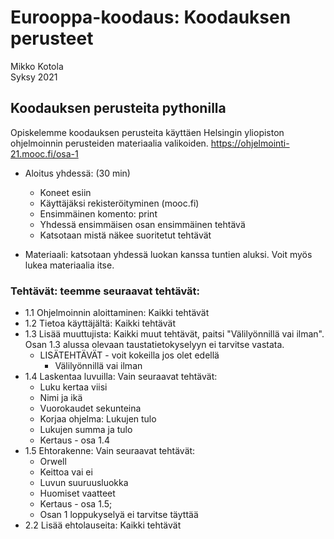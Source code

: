 # Eurooppa-koodaus: Koodauksen perusteet
Mikko Kotola  
Syksy 2021

## Koodauksen perusteita pythonilla 
Opiskelemme koodauksen perusteita käyttäen Helsingin yliopiston ohjelmoinnin perusteiden materiaalia valikoiden.
https://ohjelmointi-21.mooc.fi/osa-1

- Aloitus yhdessä: (30 min) 
    - Koneet esiin
    - Käyttäjäksi rekisteröityminen (mooc.fi)
    - Ensimmäinen komento: print
    - Yhdessä ensimmäisen osan ensimmäinen tehtävä
    - Katsotaan mistä näkee suoritetut tehtävät

- Materiaali: katsotaan yhdessä luokan kanssa tuntien aluksi. Voit myös lukea materiaalia itse.

### Tehtävät: teemme seuraavat tehtävät:
- 1.1 Ohjelmoinnin aloittaminen: Kaikki tehtävät
- 1.2 Tietoa käyttäjältä: Kaikki tehtävät
- 1.3 Lisää muuttujista: Kaikki muut tehtävät, paitsi "Välilyönnillä vai ilman". Osan 1.3 alussa olevaan taustatietokyselyyn ei tarvitse vastata.
    - LISÄTEHTÄVÄT - voit kokeilla jos olet edellä
        - Välilyönnillä vai ilman
- 1.4 Laskentaa luvuilla: Vain seuraavat tehtävät: 
    - Luku kertaa viisi
    - Nimi ja ikä
    - Vuorokaudet sekunteina
    - Korjaa ohjelma: Lukujen tulo
    - Lukujen summa ja tulo
    - Kertaus - osa 1.4
- 1.5 Ehtorakenne: Vain seuraavat tehtävät: 
    - Orwell
    - Keittoa vai ei
    - Luvun suuruusluokka
    - Huomiset vaatteet
    - Kertaus - osa 1.5; 
    - Osan 1 loppukyselyä ei tarvitse täyttää
- 2.2 Lisää ehtolauseita: Kaikki tehtävät

